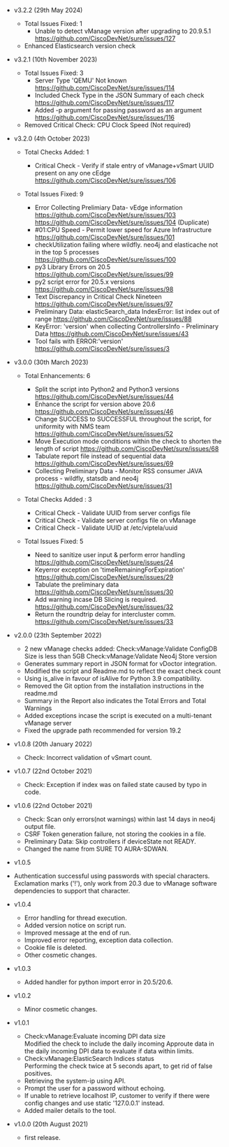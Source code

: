 - v3.2.2 (29th May 2024)
  - Total Issues Fixed: 1
    - Unable to detect vManage version after upgrading to 20.9.5.1
      https://github.com/CiscoDevNet/sure/issues/127
  - Enhanced Elasticsearch version check
  
- v3.2.1 (10th November 2023)
  - Total Issues Fixed: 3
    - Server Type 'QEMU' Not known
      https://github.com/CiscoDevNet/sure/issues/114
    - Included Check Type in the JSON Summary of each check
      https://github.com/CiscoDevNet/sure/issues/117
    - Added -p argument for passing password as an argument 
      https://github.com/CiscoDevNet/sure/issues/116 
  - Removed Critical Check: CPU Clock Speed (Not required)

- v3.2.0 (4th October 2023)
  - Total Checks Added: 1
    - Critical Check - Verify if stale entry of vManage+vSmart UUID present on any one cEdge 
      https://github.com/CiscoDevNet/sure/issues/106
      
  - Total Issues Fixed: 9
    - Error Collecting Prelimiary Data- vEdge information
      https://github.com/CiscoDevNet/sure/issues/103
      https://github.com/CiscoDevNet/sure/issues/104 (Duplicate)
    - #01:CPU Speed - Permit lower speed for Azure Infrastructure
      https://github.com/CiscoDevNet/sure/issues/101
    - checkUtilization failing where wildfly. neo4j and elasticache not in the top 5 processes
      https://github.com/CiscoDevNet/sure/issues/100
    - py3 Library Errors on 20.5
      https://github.com/CiscoDevNet/sure/issues/99
    - py2 script error for 20.5.x versions
      https://github.com/CiscoDevNet/sure/issues/98
    - Text Discrepancy in Critical Check Nineteen
      https://github.com/CiscoDevNet/sure/issues/97
    - Preliminary Data: elasticSearch_data IndexError: list index out of range
      https://github.com/CiscoDevNet/sure/issues/88
    - KeyError: 'version' when collecting ControllersInfo - Preliminary Data
      https://github.com/CiscoDevNet/sure/issues/43
    - Tool fails with ERROR:'version'
      https://github.com/CiscoDevNet/sure/issues/3

- v3.0.0 (30th March 2023)
  - Total Enhancements: 6
    - Split the script into Python2 and Python3 versions
      https://github.com/CiscoDevNet/sure/issues/44
    - Enhance the script for version above 20.6 
      https://github.com/CiscoDevNet/sure/issues/46
    - Change SUCCESS to SUCCESSFUL throughout the script, for uniformity with NMS team
      https://github.com/CiscoDevNet/sure/issues/52 
    - Move Execution mode conditions within the check to shorten the length of script
      https://github.com/CiscoDevNet/sure/issues/68
    - Tabulate report file instead of sequential data 
      https://github.com/CiscoDevNet/sure/issues/69
    - Collecting Preliminary Data - Monitor RSS consumer JAVA process - wildfly, statsdb and neo4j
      https://github.com/CiscoDevNet/sure/issues/31

  - Total Checks Added : 3
    
    - Critical Check - Validate UUID from server configs file
    - Critical Check - Validate server configs file on vManage
    - Critical Check - Validate UUID at /etc/viptela/uuid

  - Total Issues Fixed: 5
    - Need to sanitize user input & perform error handling 
      https://github.com/CiscoDevNet/sure/issues/24
    - Keyerror exception on 'timeRemainingForExpiration' 
      https://github.com/CiscoDevNet/sure/issues/29
    - Tabulate the preliminary data 
      https://github.com/CiscoDevNet/sure/issues/30
    - Add warning incase DB Slicing is required. 
      https://github.com/CiscoDevNet/sure/issues/32
    - Return the roundtrip delay for intercluster comm. 
      https://github.com/CiscoDevNet/sure/issues/33

- v2.0.0 (23th September 2022)
  - 2 new vManage checks added:
    Check:vManage:Validate ConfigDB Size is less than 5GB
    Check:vManage:Validate Neo4j Store version
  - Generates summary report in JSON format for vDoctor integration.
  - Modified the script and Readme.md to reflect the exact check count 
  - Using is_alive in favour of isAlive for Python 3.9 compatibility.
  - Removed the Git option from the installation instructions in the readme.md 
  - Summary in the Report also indicates the Total Errors and Total Warnings
  - Added exceptions incase the script is executed on a multi-tenant vManage server
  - Fixed the upgrade path recommended for version 19.2 

- v1.0.8 (20th January 2022)
  - Check: Incorrect validation of vSmart count.
  
- v1.0.7 (22nd October 2021)
  - Check: Exception if index was on failed state caused by typo in code.
  
- v1.0.6 (22nd October 2021)
  - Check: Scan only errors(not warnings) within last 14 days in neo4j output file.
  - CSRF Token generation failure, not storing the cookies in a file.
  - Preliminary Data: Skip controllers if deviceState not READY.
  - Changed the name from SURE TO AURA-SDWAN.

 - v1.0.5 
  - Authentication successful using passwords with special characters. Exclamation marks ('!'), only work from 20.3 due to vManage software dependencies to support that character.

 - v1.0.4
    - Error handling for thread execution.
    - Added version notice on script run.
    - Improved message at the end of run.
    - Improved error reporting, exception data collection.
    - Cookie file is deleted.
    - Other cosmetic changes.
    
 - v1.0.3
    - Added handler for python import error in 20.5/20.6.
  
 - v1.0.2
    - Minor cosmetic changes.
    
- v1.0.1 
  - Check:vManage:Evaluate incoming DPI data size<br>
    Modified the check to include the daily incoming Approute data in the daily incoming DPI data to evaluate if data within limits.
  - Check:vManage:ElasticSearch Indices status<br>
    Performing the check twice at 5 seconds apart, to get rid of false positives.
  - Retrieving the system-ip using API.
  - Prompt the user for a password without echoing.
  - If unable to retrieve localhost IP, customer to verify if there were config changes and use static '127.0.0.1' instead.
  - Added mailer details to the tool.

- v1.0.0 (20th August 2021)
    - first release.
